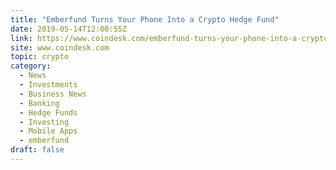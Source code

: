 ```yaml
---
title: "Emberfund Turns Your Phone Into a Crypto Hedge Fund"
date: 2019-05-14T12:00:55Z
link: https://www.coindesk.com/emberfund-turns-your-phone-into-a-crypto-hedge-fund?utm_medium=RSS&utm_source=hune
site: www.coindesk.com
topic: crypto
category:
  - News
  - Investments
  - Business News
  - Banking
  - Hedge Funds
  - Investing
  - Mobile Apps
  - emberfund
draft: false
---
```

